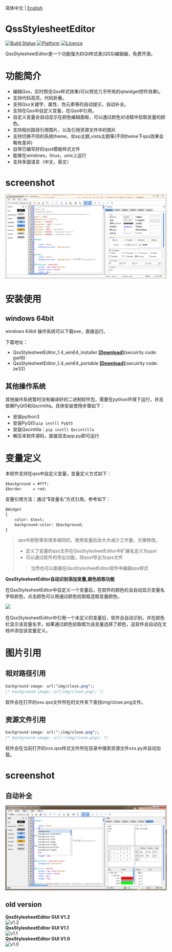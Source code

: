 简体中文 | [English](readme_en-US.md)

# QssStylesheetEditor

[![Build Status](https://api.travis-ci.com/hustlei/QssStylesheetEditor.svg?branch=master)](https://travis-ci.com/hustlei/QssStylesheetEditor)
[![Platform](https://img.shields.io/badge/platform-windows%20%7C%20macos%20%7C%20linux-green)](https://travis-ci.com/hustlei/QssStylesheetEditor)
[![Licence](https://img.shields.io/badge/license-LGPL--3.0-blue)](https://opensource.org/licenses/LGPL-3.0)
<br>

QssStylesheetEditor是一个功能强大的Qt样式表(QSS)编辑器，免费开源。

# 功能简介

+ 编辑Qss，实时预览Qss样式效果(可以预览几乎所有的qtwidget控件效果)。
+ 支持代码高亮，代码折叠。
+ 支持Qss关键字、属性、伪元素等的自动提示，自动补全。
+ 支持在Qss中自定义变量，在Qss中引用。
+ 自定义变量会自动显示在颜色编辑面板，可以通过颜色对话框中拾取变量的颜色。
+ 支持相对路径引用图片，以及引用资源文件中的图片
+ 支持切换不同的系统theme，如xp主题,vista主题等(不同theme下qss效果会略有差异)
+ 自带已编写好的qsst模板样式文件
+ 能够在windows，linux，unix上运行
+ 支持多国语言（中文，英文）

# screenshot

![GUI(v1.3版本) screeshot](res/img/screenshot/QssStylesheetEditor_v1.3.png "GUI(v1.3版本)")

# 安装使用

## windows 64bit
windows 64bit 操作系统可以下载exe，直接运行。

下载地址：

+ QssStylesheetEditor_1.4_win64_installer **[[Download]](https://pan.baidu.com/s/1_Uf1lPHj14fs9iMG2SVXuQ)**(secuirity code: gwf8)
+ QssStylesheetEditor_1.4_win64_portable  **[[Download]](https://pan.baidu.com/s/1kGLlpD52N5-wg9IFf0CHPA)**(secuirity code: ze32)


## 其他操作系统

其他操作系统暂时没有编译好的二进制软件包，需要在python环境下运行，并且依赖PyQt5和Qscintilla。具体安装使用步骤如下：

+ 安装python3
+ 安装PyQt5:`pip instll PyQt5`
+ 安装Qscintilla：`pip instll Qscintilla`
+ 解压本软件源码，直接双击app.py即可运行

# 变量定义

本软件支持在qss中自定义变量，变量定义方式如下：

~~~
$background = #fff;
$border     = red;
~~~


变量引用方法：通过“$变量名”方式引用。参考如下：

~~~
QWidget
{
    color: $text;
    background-color: $background;
}
~~~

> qss中颜色等有很多相同的，使用变量后会大大减少工作量，方便修改。
> + 定义了变量的qss文件在QssStylesheetEditor中扩展名定义为qsst
> + 可以通过软件的导出功能，将qsst导出为qss文件
> > 当然也可以直接在QssStylesheetEditor软件中编辑qss样式

**QssStylesheetEditor自动识别添加变量,颜色拾取功能**

在QssStylesheetEditor中自定义一个变量后，在软件的颜色栏会自动显示变量名字和颜色，点击颜色可以用通过颜色拾取框选取变量颜色。

<img src="https://raw.githubusercontent.com/hustlei/QssStylesheetEditor/master/res/img/screenshot/ColorDlg_v1.3.png" height=180 />

在QssStylesheetEditor中引用一个未定义的变量后，软件会自动识别，并在颜色栏显示该变量名字。如果通过颜色拾取框为该变量选择了颜色，这软件会自动在文档中添加该变量定义。

# 图片引用

## 相对路径引用

~~~css
background-image: url("img/close.png");
/* background-image: url(img/close.png); */
~~~

软件会在打开的xxx.qss文件所在的文件夹下查找img/close.png文件。

## 资源文件引用

~~~css
background-image: url(":/img/close.png");
/* background-image: url(:/img/close.png); */
~~~

软件会在当前打开的xxx.qss样式文件所在目录中搜索资源文件xxx.py并自动加载。

# screenshot

## 自动补全

![AutoComplete screeshot](res/img/screenshot/AutoComplete.png "AutoComplete")


## old version

<div><span><b>QssStylesheetEditor GUI V1.2</b></span></div>
    <img src="https://raw.githubusercontent.com/hustlei/QssStylesheetEditor/master/res/img/screenshot/QssStylesheetEditor_v1.2.png" alt="v1.2" height=200/>
<div><span><b>QssStylesheetEditor GUI V1.1</b></span></div>
    <img src="https://raw.githubusercontent.com/hustlei/QssStylesheetEditor/master/res/img/screenshot/QssStylesheetEditor_v1.1.png" alt="v1.1" height=200/>
<div><span><b>QssStylesheetEditor GUI V1.0</b></span></div>
    <img src="https://raw.githubusercontent.com/hustlei/QssStylesheetEditor/master/res/img/screenshot/QssStylesheetEditor_v1.0.png" alt="v1.0" height=200/>


